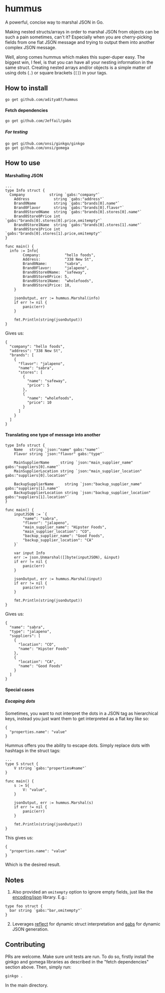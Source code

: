 # hummus
A powerful, concise way to marshal JSON in Go.

Making nested structs/arrays in order to marshal JSON from objects can be such a pain sometimes, can't it? Especially when you are cherry-picking fields from one flat JSON message and trying to output them into another complex JSON message.

Well, along comes hummus which makes this super-duper easy. The biggest win, I feel, is that you can have all your nesting information in the same struct. Creating nested arrays and/or objects is a simple matter of using dots (`.`) or square brackets (`[]`) in your tags.

## How to install

```
go get github.com/aditya87/hummus
```

#### Fetch dependencies

```
go get github.com/Jeffail/gabs
```

##### For testing
```
go get github.com/onsi/ginkgo/ginkgo
go get github.com/onsi/gomega
```

## How to use

#### Marshalling JSON

```
...
type Info struct {
  Company           string `gabs:"company"`
	Address           string `gabs:"address"`
	Brand0Name        string `gabs:"brands[0].name"`
	Brand0Flavor      string `gabs:"brands[0].flavor"`
	Brand0Store0Name  string `gabs:"brands[0].stores[0].name"`
	Brand0Store0Price int    `gabs:"brands[0].stores[0].price,omitempty"`
	Brand0Store1Name  string `gabs:"brands[0].stores[1].name"`
	Brand0Store1Price int    `gabs:"brands[0].stores[1].price,omitempty"`
}

func main() {
  info := Info{
		Company:           "hello foods",
		Address:           "338 New St",
		Brand0Name:        "sabra",
		Brand0Flavor:      "jalapeno",
		Brand0Store0Name:  "safeway",
		Brand0Store0Price: 5,
		Brand0Store1Name:  "wholefoods",
		Brand0Store1Price: 10,
	}

	jsonOutput, err := hummus.Marshal(info)
	if err != nil {
		panic(err)
	}

	fmt.Println(string(jsonOutput))
}
```

Gives us:
```
{
  "company": "hello foods",
  "address": "338 New St",
  "brands": [
    {
      "flavor": "jalapeno",
      "name": "sabra",
      "stores": [
        {
          "name": "safeway",
          "price": 5
        },
        {
          "name": "wholefoods",
          "price": 10
        }
      ]
    }
  ]
}
```

#### Translating one type of message into another

```
type Info struct {
	Name   string `json:"name" gabs:"name"`
	Flavor string `json:"flavor" gabs:"type"`

	MainSupplierName     string `json:"main_supplier_name" gabs:"suppliers[0].name"`
	MainSupplierLocation string `json:"main_supplier_location" gabs:"suppliers[0].location"`

	BackupSupplierName     string `json:"backup_supplier_name" gabs:"suppliers[1].name"`
	BackupSupplierLocation string `json:"backup_supplier_location" gabs:"suppliers[1].location"`
}

func main() {
	inputJSON := `{
		"name": "sabra",
		"flavor": "jalapeno",
		"main_supplier_name": "Hipster Foods",
		"main_supplier_location": "CO",
		"backup_supplier_name": "Good Foods",
		"backup_supplier_location": "CA"
	}`

	var input Info
	err := json.Unmarshal([]byte(inputJSON), &input)
	if err != nil {
		panic(err)
	}

	jsonOutput, err := hummus.Marshal(input)
	if err != nil {
		panic(err)
	}

	fmt.Println(string(jsonOutput))
}
```

Gives us:
```
{
  "name": "sabra",
  "type": "jalapeno",
  "suppliers": [
    {
      "location": "CO",
      "name": "Hipster Foods"
    },
    {
      "location": "CA",
      "name": "Good Foods"
    }
  ]
}
```

#### Special cases

##### Escaping dots

Sometimes, you want to not interpret the dots in a JSON tag as hierarchical keys, instead you just want them to get interpreted as a flat key like so:
```
{
  "properties.name": "value"
}
```

Hummus offers you the ability to escape dots. Simply replace dots with hashtags in the struct tags:
```
...
type S struct {
	V string `gabs:"properties#name"`
}

func main() {
	s := S{
		V: "value",
	}

	jsonOutput, err := hummus.Marshal(s)
	if err != nil {
		panic(err)
	}

	fmt.Println(string(jsonOutput))
}
```

This gives us:
```
{
  "properties.name": "value"
}
```

Which is the desired result.

## Notes

1. Also provided an `omitempty` option to ignore empty fields, just like the [encoding/json](https://golang.org/pkg/encoding/json/) library. E.g.:
```
type foo struct {
  bar string `gabs:"bar,omitempty"`
}
```

2. Leverages [reflect](https://golang.org/pkg/reflect/) for dynamic struct interpretation and [gabs](https://github.com/Jeffail/gabs) for dynamic JSON generation.

## Contributing

PRs are welcome. Make sure unit tests are run. To do so, firstly install the ginkgo and gomega libraries as described in the "fetch dependencies" section above. Then, simply run:

```
ginkgo .
```
In the main directory.
